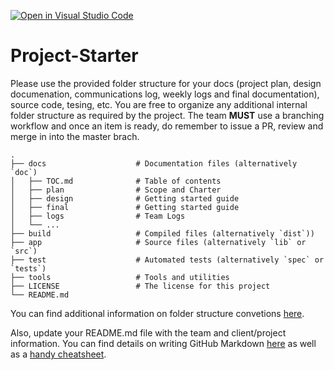 [![Open in Visual Studio Code](https://classroom.github.com/assets/open-in-vscode-718a45dd9cf7e7f842a935f5ebbe5719a5e09af4491e668f4dbf3b35d5cca122.svg)](https://classroom.github.com/online_ide?assignment_repo_id=15125651&assignment_repo_type=AssignmentRepo)
# Project-Starter

Please use the provided folder structure for your docs (project plan, design documenation, communications log, weekly logs and final documentation), source code, tesing, etc.    You are free to organize any additional internal folder structure as required by the project.  The team **MUST** use a branching workflow and once an item is ready, do remember to issue a PR, review and merge in into the master brach.
```
.
├── docs                    # Documentation files (alternatively `doc`)
│   ├── TOC.md              # Table of contents
│   ├── plan                # Scope and Charter
│   ├── design              # Getting started guide
│   ├── final               # Getting started guide
│   ├── logs                # Team Logs
│   └── ...
├── build                   # Compiled files (alternatively `dist`))    
├── app                     # Source files (alternatively `lib` or `src`)
├── test                    # Automated tests (alternatively `spec` or `tests`)
├── tools                   # Tools and utilities
├── LICENSE                 # The license for this project 
└── README.md
```
You can find additional information on folder structure convetions [here](https://github.com/kriasoft/Folder-Structure-Conventions). 

Also, update your README.md file with the team and client/project information.  You can find details on writing GitHub Markdown [here](https://docs.github.com/en/get-started/writing-on-github/getting-started-with-writing-and-formatting-on-github/basic-writing-and-formatting-syntax) as well as a [handy cheatsheet](https://enterprise.github.com/downloads/en/markdown-cheatsheet.pdf).   

